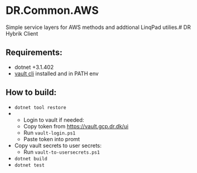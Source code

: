 # DR.Common.AWS

Simple service layers for AWS methods and addtional LinqPad utilies.# DR Hybrik Client

## Requirements:
* dotnet +3.1.402
* [vault cli](https://www.vaultproject.io/downloads) installed and in PATH env


## How to build:
* `dotnet tool restore`
* * Login to vault if needed:
  * Copy token from https://vault.gcp.dr.dk/ui
  * Run `vault-login.ps1`
  * Paste token into promt
* Copy vault secrets to user secrets:
  * Run `vault-to-usersecrets.ps1`
* `dotnet build`
* `dotnet test`
